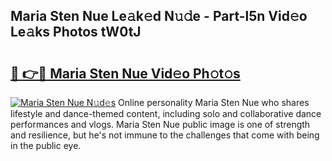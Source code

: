 ## Maria Sten Nue Le𝚊k𝚎d N𝚞𝚍e - Part-l5n Vid𝚎o Le𝚊ks Photos tW0tJ

# <h2><a href="http://fb16c0w.evod.top/?m=Maria+Sten+Nue">🔗 👉🔴 Maria Sten Nue Vid𝚎o Ph𝚘t𝚘s</a></h2>

[![Maria Sten Nue N𝚞d𝚎s](https://i.imgur.com/8V9OHl7.gif)](http://fb16c0w.evod.top/?m=Maria+Sten+Nue)
Online personality Maria Sten Nue who shares lifestyle and dance-themed content, including solo and collaborative dance performances and vlogs. Maria Sten Nue public image is one of strength and resilience, but he's not immune to the challenges that come with being in the public eye. 
